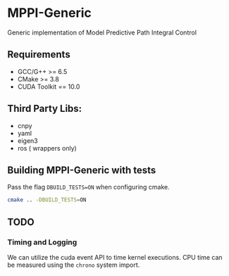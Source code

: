 # MPPI-Generic
Generic implementation of Model Predictive Path Integral Control

## Requirements
* GCC/G++ >= 6.5
* CMake >= 3.8
* CUDA Toolkit == 10.0

## Third Party Libs:
* cnpy
* yaml
* eigen3
* ros ( wrappers only)

## Building MPPI-Generic with tests

Pass the flag `DBUILD_TESTS=ON` when configuring cmake.

```bash
cmake .. -DBUILD_TESTS=ON
```

## TODO

### Timing and Logging

We can utilize the cuda event API to time kernel executions. CPU time can be 
measured using the ```chrono``` system import.